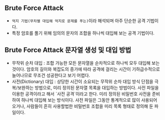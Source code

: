 ## Brute Force Attack
- `억지 기법(무차별 대입해 억지로 문제를 푸는)`이라 해석되며 아주 단순한 공격 기법이다.
- 특정 암호를 풀기 위해 임의의 문자의 조합을 하나씩 대입해 보는 공격 기법이다.

## Brute Force Attack 문자열 생성 및 대입 방법
  <ul>
    <li>무작위 순차 대입 : 조합 가능한 모든 문자열을 순차적으로 하나씩 모두 대입해 보는 것이다. 암호의 길이와 복잡도의 증가에 따라 공격에 걸리는 시간이 기하급수적으로 늘어나므로 무조건 성공한다고 보기 어렵다.</li>
    <li>사전(Dictionary) 대입 : 상당한 시간이 소요되는 무작위 순차 대입 방식 단점을 극복/보완하는 방법으로, 미리 정의된 문자열 목록을 대입하는 방법이다. 사전 파일을 이용한 공격이라고 해서 `사전 공격`이라고 한다. 미리 정의된 비밀번호 사전을 준비하여 하나씩 대입해 보는 방식이다. 사전 파일은 그동안 통계적으로 많이 사용되어 오거나, 사람들이 흔히 사용할법한 비밀번호 조합을 미리 목록 형태로 정의해 둔 파일이다.</li></ul>
